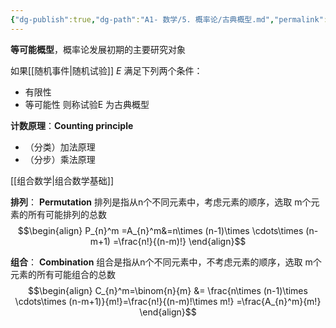 ```yaml
---
{"dg-publish":true,"dg-path":"A1- 数学/5. 概率论/古典概型.md","permalink":"/A1- 数学/5. 概率论/古典概型/","dgPassFrontmatter":true,"noteIcon":"","created":"2024-05-21T15:20:28.000+08:00","updated":"2025-08-03T22:30:49.182+08:00"}
---
```


**等可能概型**，概率论发展初期的主要研究对象

如果[[随机事件\|随机试验]] $E$ 满足下列两个条件：
- 有限性
- 等可能性
则称试验E 为古典概型

**计数原理**：**Counting principle**
- （分类）加法原理
- （分步）乘法原理


[[组合数学\|组合数学基础]]

**排列**：  **Permutation**
排列是指从n个不同元素中，考虑元素的顺序，选取 m个元素的所有可能排列的总数
$$\begin{align}
P_{n}^m =A_{n}^m&=n\times (n-1)\times \cdots\times (n-m+1) =\frac{n!}{(n-m)!}
\end{align}$$

**组合**：  **Combination**
组合是指从n个不同元素中，不考虑元素的顺序，选取 m个元素的所有可能组合的总数
$$\begin{align}
C_{n}^m=\binom{n}{m} &= \frac{n\times (n-1)\times \cdots\times (n-m+1)}{m!}=\frac{n!}{(n-m)!\times m!} =\frac{A_{n}^m}{m!}
\end{align}$$


